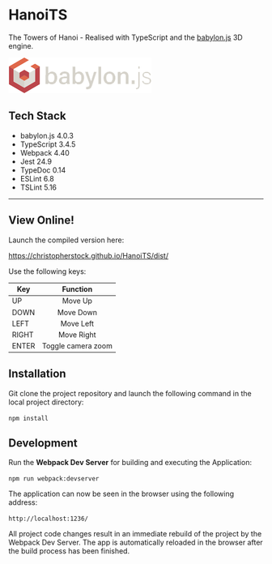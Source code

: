 # HanoiTS

The Towers of Hanoi - Realised with TypeScript and the [babylon.js](https://www.babylonjs.com/) 3D engine.

![babylon.js](https://github.com/christopherstock/HanoiTS/raw/master/_ASSET/readme/logo_babylon-js.png)

## Tech Stack
- babylon.js 4.0.3
- TypeScript 3.4.5
- Webpack 4.40
- Jest 24.9
- TypeDoc 0.14
- ESLint 6.8
- TSLint 5.16

<hr>

## View Online!

Launch the compiled version here:

https://christopherstock.github.io/HanoiTS/dist/

Use the following keys:

| Key   | Function           |
| ------|:------------------:|
| UP    | Move Up            |
| DOWN  | Move Down          |
| LEFT  | Move Left          |
| RIGHT | Move Right         |
| ENTER | Toggle camera zoom |

## Installation

Git clone the project repository and launch the following command in the local project directory:

`npm install`

## Development

Run the **Webpack Dev Server** for building and executing the Application:

`npm run webpack:devserver`

The application can now be seen in the browser using the following address:
 
`http://localhost:1236/`

All project code changes result in an immediate rebuild of the project by the Webpack Dev Server.
 The app is automatically reloaded in the browser after the build process has been finished.
